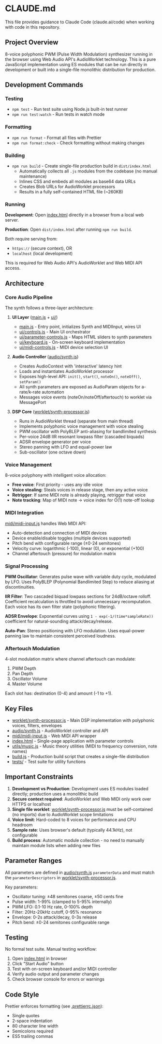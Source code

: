 # CLAUDE.md

This file provides guidance to Claude Code (claude.ai/code) when working with code in this repository.

## Project Overview

8-voice polyphonic PWM (Pulse Width Modulation) synthesizer running in the browser using Web Audio API's AudioWorklet technology. This is a pure JavaScript implementation using ES modules that can be run directly in development or built into a single-file monolithic distribution for production.

## Development Commands

### Testing

- `npm test` - Run test suite using Node.js built-in test runner
- `npm run test:watch` - Run tests in watch mode

### Formatting

- `npm run format` - Format all files with Prettier
- `npm run format:check` - Check formatting without making changes

### Building

- `npm run build` - Create single-file production build in `dist/index.html`
  - Automatically collects all `.js` modules from the codebase (no manual maintenance)
  - Inlines CSS and embeds all modules as base64 data URLs
  - Creates Blob URLs for AudioWorklet processors
  - Results in a fully self-contained HTML file (~260KB)

### Running

**Development**: Open [index.html](index.html) directly in a browser from a local web server.

**Production**: Open `dist/index.html` after running `npm run build`.

Both require serving from:

- `https://` (secure context), OR
- `localhost` (local development)

This is required for Web Audio API's AudioWorklet and Web MIDI API access.

## Architecture

### Core Audio Pipeline

The synth follows a three-layer architecture:

1. **UI Layer** ([main.js](main.js) + [ui/](ui/))
   - [main.js](main.js) - Entry point, initializes Synth and MIDIInput, wires UI
   - [ui/controls.js](ui/controls.js) - Main UI orchestrator
   - [ui/parameter-controls.js](ui/parameter-controls.js) - Maps HTML sliders to synth parameters
   - [ui/keyboard.js](ui/keyboard.js) - On-screen keyboard implementation
   - [ui/midi-controls.js](ui/midi-controls.js) - MIDI device selection UI

2. **Audio Controller** ([audio/synth.js](audio/synth.js))
   - Creates AudioContext with 'interactive' latency hint
   - Loads and instantiates AudioWorklet processor
   - Exposes high-level API: `init()`, `start()`, `noteOn()`, `noteOff()`, `setParam()`
   - All synth parameters are exposed as AudioParam objects for a-rate/k-rate automation
   - Messages voice events (noteOn/noteOff/aftertouch) to worklet via MessagePort

3. **DSP Core** ([worklet/synth-processor.js](worklet/synth-processor.js))
   - Runs in AudioWorklet thread (separate from main thread)
   - Implements polyphonic voice management with voice stealing
   - PWM oscillator with PolyBLEP anti-aliasing for bandlimited synthesis
   - Per-voice 24dB IIR resonant lowpass filter (cascaded biquads)
   - ADSR envelope generator per voice
   - Stereo panning with LFO and equal-power law
   - Sub-oscillator (one octave down)

### Voice Management

8-voice polyphony with intelligent voice allocation:

- **Free voice**: First priority - uses any idle voice
- **Voice stealing**: Steals voices in release stage, then any active voice
- **Retrigger**: If same MIDI note is already playing, retrigger that voice
- **Note tracking**: Map of MIDI note → voice index for O(1) note-off lookup

### MIDI Integration

[midi/midi-input.js](midi/midi-input.js) handles Web MIDI API:

- Auto-detection and connection of MIDI devices
- Device enable/disable toggles (multiple devices supported)
- Pitch bend with configurable range (±0-24 semitones)
- Velocity curve: logarithmic (-100), linear (0), or exponential (+100)
- Channel aftertouch (pressure) for modulation matrix

### Signal Processing

**PWM Oscillator**: Generates pulse wave with variable duty cycle, modulated by LFO. Uses PolyBLEP (Polynomial Bandlimited Step) to reduce aliasing at discontinuities.

**IIR Filter**: Two cascaded biquad lowpass sections for 24dB/octave rolloff. Coefficient recalculation is throttled to avoid unnecessary recomputation. Each voice has its own filter state (polyphonic filtering).

**ADSR Envelope**: Exponential curves using `1 - exp(-1/(time*sampleRate))` coefficient for natural-sounding attack/decay/release.

**Auto-Pan**: Stereo positioning with LFO modulation. Uses equal-power panning law to maintain consistent perceived loudness.

### Aftertouch Modulation

4-slot modulation matrix where channel aftertouch can modulate:

1. PWM Depth
2. Pan Depth
3. Oscillator Volume
4. Master Volume

Each slot has: destination (0-4) and amount (-1 to +1).

## Key Files

- [worklet/synth-processor.js](worklet/synth-processor.js) - Main DSP implementation with polyphonic voices, filters, envelopes
- [audio/synth.js](audio/synth.js) - AudioWorklet controller and API
- [midi/midi-input.js](midi/midi-input.js) - Web MIDI API wrapper
- [index.html](index.html) - Single-page application with parameter controls
- [utils/music.js](utils/music.js) - Music theory utilities (MIDI to frequency conversion, note names)
- [build.js](build.js) - Production build script that creates a single-file distribution
- [tests/](tests/) - Test suite for utility functions

## Important Constraints

1. **Development vs Production**: Development uses ES modules loaded directly; production uses a monolithic build
2. **Secure context required**: AudioWorklet and Web MIDI only work over HTTPS or localhost
3. **Single file worklet**: [worklet/synth-processor.js](worklet/synth-processor.js) must be self-contained (no imports) due to AudioWorklet scope limitations
4. **Voice limit**: Hard-coded to 8 voices for performance and CPU headroom
5. **Sample rate**: Uses browser's default (typically 44.1kHz), not configurable
6. **Build process**: Automatic module collection - no need to manually maintain module lists when adding new files

## Parameter Ranges

All parameters are defined in [audio/synth.js](audio/synth.js) `parameterData` and must match the `parameterDescriptors` in [worklet/synth-processor.js](worklet/synth-processor.js).

Key parameters:

- Oscillator tuning: ±48 semitones coarse, ±50 cents fine
- Pulse width: 1-99% (clamped to 5-95% internally)
- PWM LFO: 0.1-10 Hz rate, 0-100% depth
- Filter: 20Hz-20kHz cutoff, 0-95% resonance
- Envelope: 0-2s attack/decay, 0-3s release
- Pitch bend: ±0-24 semitones configurable range

## Testing

No formal test suite. Manual testing workflow:

1. Open [index.html](index.html) in browser
2. Click "Start Audio" button
3. Test with on-screen keyboard and/or MIDI controller
4. Verify audio output and parameter changes
5. Check browser console for errors or warnings

## Code Style

Prettier enforces formatting (see [.prettierrc.json](.prettierrc.json)):

- Single quotes
- 2-space indentation
- 80 character line width
- Semicolons required
- ES5 trailing commas
